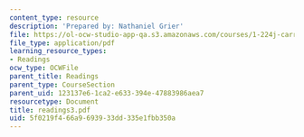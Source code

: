 ```yaml
---
content_type: resource
description: 'Prepared by: Nathaniel Grier'
file: https://ol-ocw-studio-app-qa.s3.amazonaws.com/courses/1-224j-carrier-systems-fall-2003/5f0219f466a9693933dd335e1fbb350a_readings3.pdf
file_type: application/pdf
learning_resource_types:
- Readings
ocw_type: OCWFile
parent_title: Readings
parent_type: CourseSection
parent_uid: 123137e6-1ca2-e633-394e-47883986aea7
resourcetype: Document
title: readings3.pdf
uid: 5f0219f4-66a9-6939-33dd-335e1fbb350a
---
```


